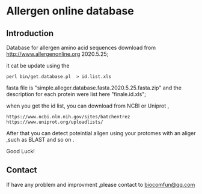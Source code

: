 # Allergen online database

## Introduction

  Database for allergen amino acid sequences download from http://www.allergenonline.org 2020.5.25;

  it cat be update using the 
  ```
  perl bin/get.database.pl  > id.list.xls

  ``` 
  fasta file is "simple.alleger.database.fasta.2020.5.25.fasta.zip" and the description for each protein were list here "finale.id.xls";


  when you get the id list, you can download from NCBI or Uniprot ,

  ```
  https://www.ncbi.nlm.nih.gov/sites/batchentrez
  https://www.uniprot.org/uploadlists/

  ```

  After that you can detect poteintial allgen using your protomes with an aliger ,such as BLAST and so on .

  Good Luck!

## Contact

If have any problem and improvment ,please contact to biocomfun@qq.com
